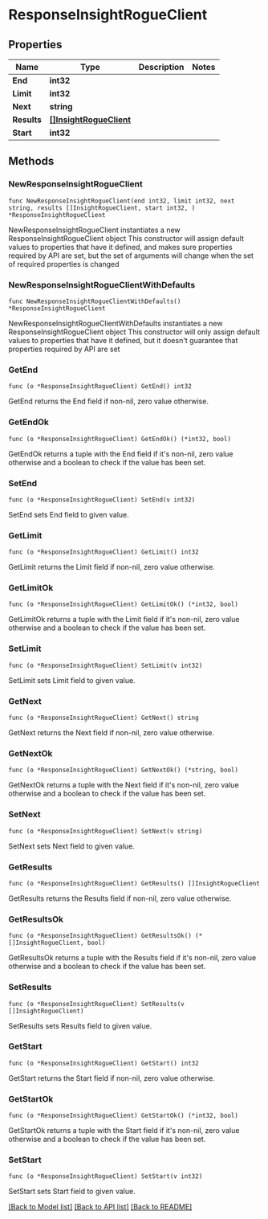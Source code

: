 # ResponseInsightRogueClient

## Properties

Name | Type | Description | Notes
------------ | ------------- | ------------- | -------------
**End** | **int32** |  | 
**Limit** | **int32** |  | 
**Next** | **string** |  | 
**Results** | [**[]InsightRogueClient**](InsightRogueClient.md) |  | 
**Start** | **int32** |  | 

## Methods

### NewResponseInsightRogueClient

`func NewResponseInsightRogueClient(end int32, limit int32, next string, results []InsightRogueClient, start int32, ) *ResponseInsightRogueClient`

NewResponseInsightRogueClient instantiates a new ResponseInsightRogueClient object
This constructor will assign default values to properties that have it defined,
and makes sure properties required by API are set, but the set of arguments
will change when the set of required properties is changed

### NewResponseInsightRogueClientWithDefaults

`func NewResponseInsightRogueClientWithDefaults() *ResponseInsightRogueClient`

NewResponseInsightRogueClientWithDefaults instantiates a new ResponseInsightRogueClient object
This constructor will only assign default values to properties that have it defined,
but it doesn't guarantee that properties required by API are set

### GetEnd

`func (o *ResponseInsightRogueClient) GetEnd() int32`

GetEnd returns the End field if non-nil, zero value otherwise.

### GetEndOk

`func (o *ResponseInsightRogueClient) GetEndOk() (*int32, bool)`

GetEndOk returns a tuple with the End field if it's non-nil, zero value otherwise
and a boolean to check if the value has been set.

### SetEnd

`func (o *ResponseInsightRogueClient) SetEnd(v int32)`

SetEnd sets End field to given value.


### GetLimit

`func (o *ResponseInsightRogueClient) GetLimit() int32`

GetLimit returns the Limit field if non-nil, zero value otherwise.

### GetLimitOk

`func (o *ResponseInsightRogueClient) GetLimitOk() (*int32, bool)`

GetLimitOk returns a tuple with the Limit field if it's non-nil, zero value otherwise
and a boolean to check if the value has been set.

### SetLimit

`func (o *ResponseInsightRogueClient) SetLimit(v int32)`

SetLimit sets Limit field to given value.


### GetNext

`func (o *ResponseInsightRogueClient) GetNext() string`

GetNext returns the Next field if non-nil, zero value otherwise.

### GetNextOk

`func (o *ResponseInsightRogueClient) GetNextOk() (*string, bool)`

GetNextOk returns a tuple with the Next field if it's non-nil, zero value otherwise
and a boolean to check if the value has been set.

### SetNext

`func (o *ResponseInsightRogueClient) SetNext(v string)`

SetNext sets Next field to given value.


### GetResults

`func (o *ResponseInsightRogueClient) GetResults() []InsightRogueClient`

GetResults returns the Results field if non-nil, zero value otherwise.

### GetResultsOk

`func (o *ResponseInsightRogueClient) GetResultsOk() (*[]InsightRogueClient, bool)`

GetResultsOk returns a tuple with the Results field if it's non-nil, zero value otherwise
and a boolean to check if the value has been set.

### SetResults

`func (o *ResponseInsightRogueClient) SetResults(v []InsightRogueClient)`

SetResults sets Results field to given value.


### GetStart

`func (o *ResponseInsightRogueClient) GetStart() int32`

GetStart returns the Start field if non-nil, zero value otherwise.

### GetStartOk

`func (o *ResponseInsightRogueClient) GetStartOk() (*int32, bool)`

GetStartOk returns a tuple with the Start field if it's non-nil, zero value otherwise
and a boolean to check if the value has been set.

### SetStart

`func (o *ResponseInsightRogueClient) SetStart(v int32)`

SetStart sets Start field to given value.



[[Back to Model list]](../README.md#documentation-for-models) [[Back to API list]](../README.md#documentation-for-api-endpoints) [[Back to README]](../README.md)


